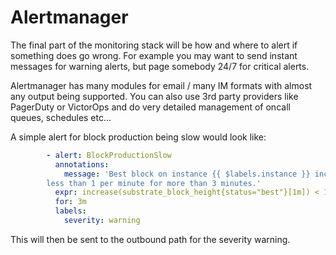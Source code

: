# Alertmanager

The final part of the monitoring stack will be how and where to alert if something does go wrong. For example you may want to send instant messages for warning alerts, but page somebody 24/7 for critical alerts.

Alertmanager has many modules for email / many IM formats with almost any output being supported. You can also use 3rd party providers like PagerDuty or VictorOps and do very detailed management of oncall queues, schedules etc…

A simple alert for block production being slow would look like:

```yaml
        - alert: BlockProductionSlow
          annotations:
            message: 'Best block on instance {{ $labels.instance }} increases by
        less than 1 per minute for more than 3 minutes.'
          expr: increase(substrate_block_height{status="best"}[1m]) < 1
          for: 3m
          labels:
            severity: warning
```

This will then be sent to the outbound path for the severity warning.
